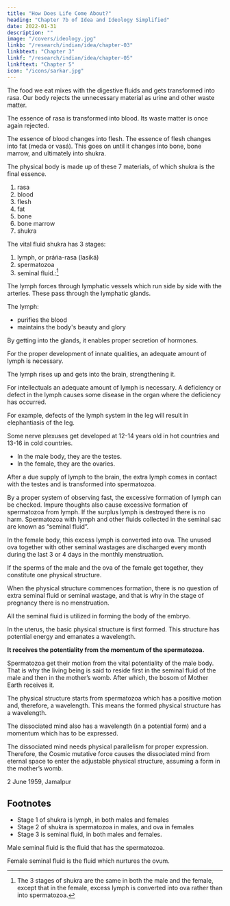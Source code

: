 ```yaml
---
title: "How Does Life Come About?"
heading: "Chapter 7b of Idea and Ideology Simplified"
date: 2022-01-31
description: ""
image: "/covers/ideology.jpg"
linkb: "/research/indian/idea/chapter-03"
linkbtext: "Chapter 3"
linkf: "/research/indian/idea/chapter-05"
linkftext: "Chapter 5"
icon: "/icons/sarkar.jpg"
---
```



The food we eat mixes with the digestive fluids and gets transformed into rasa. Our body rejects the unnecessary material as urine and other waste matter. 

The essence of rasa is transformed into blood. Its waste matter is once again rejected. 

The essence of blood changes into flesh. The essence of flesh changes into fat (meda or vasá). This goes on until it changes into bone, bone marrow, and ultimately into shukra. 

The physical body is made up of these 7 materials, of which shukra is the final essence. 

1. rasa
2. blood
3. flesh
4. fat
5. bone
6. bone marrow
7. shukra


The vital fluid shukra has 3 stages:

1. lymph, or práńa-rasa (lasiká)
2. spermatozoa
3. seminal fluid.:[^1]


The lymph forces through lymphatic vessels which run side by side with the arteries. These pass through the lymphatic glands. 

The lymph:
- purifies the blood
- maintains the body's beauty and glory

By getting into the glands, it enables proper secretion of hormones. 

For the proper development of innate qualities, an adequate amount of lymph is necessary. 

The lymph rises up and gets into the brain, strengthening it. 

For intellectuals an adequate amount of lymph is necessary. A deficiency or defect in the lymph causes some disease in the organ where the deficiency has occurred. 

For example, defects of the lymph system in the leg will result in elephantiasis of the leg.

Some nerve plexuses get developed at 12-14 years old in hot countries and 13-16 in cold countries. 
- In the male body, they are the testes. 
- In the female, they are the ovaries. 

After a due supply of lymph to the brain, the extra lymph comes in contact with the testes and is transformed into spermatozoa. 

By a proper system of observing fast, the excessive formation of lymph can be checked. Impure thoughts also cause excessive formation of spermatozoa from lymph. If the surplus lymph is destroyed there is no harm. Spermatozoa with lymph and other fluids collected in the seminal sac are known as “seminal fluid”.

In the female body, this excess lymph is converted into ova. The unused ova together with other seminal wastages are discharged every month during the last 3 or 4 days in the monthly menstruation.

If the sperms of the male and the ova of the female get together, they constitute one physical structure. 

When the physical structure commences formation, there is no question of extra seminal fluid or seminal wastage, and that is why in the stage of pregnancy there is no menstruation. 

All the seminal fluid is utilized in forming the body of the embryo.

In the uterus, the basic physical structure is first formed. This structure has potential energy and emanates a wavelength. 

**It receives the potentiality from the momentum of the spermatozoa.** 

Spermatozoa get their motion from the vital potentiality of the male body. That is why the living being is said to reside first in the seminal fluid of the male and then in the mother’s womb. After which, the bosom of Mother Earth receives it.

The physical structure starts from spermatozoa which has a positive motion and, therefore, a wavelength. This means the formed physical structure has a wavelength. 

The dissociated mind also has a wavelength (in a potential form) and a momentum which has to be expressed.

The dissociated mind needs physical parallelism for proper expression. Therefore, the Cosmic mutative force causes the dissociated mind from eternal space to enter the adjustable physical structure, assuming a form in the mother’s womb.

<!-- This is how life comes into physical creation. -->

2 June 1959, Jamalpur


## Footnotes

[^1]: The 3 stages of shukra are the same in both the male and the female, except that in the female, <!-- as the author will explain in a following paragraph, --> excess lymph is converted into ova rather than into spermatozoa. 

- Stage 1 of shukra is lymph, in both males and females
- Stage 2 of shukra is spermatozoa in males, and ova in females
- Stage 3 is seminal fluid, in both males and females. 

Male seminal fluid is the fluid that has the spermatozoa.

Female seminal fluid is the fluid which nurtures the ovum. 

<!-- It is generally considered that the author conceptualized the actions of lymph in the body in terms not only of the lymph system as narrowly defined, but of a system that would embrace many of lymph’s ramifying effects as well. 
 -->